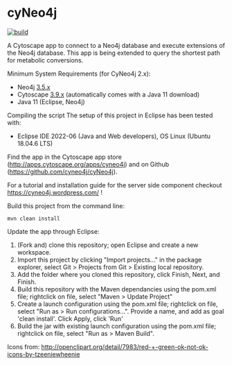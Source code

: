 cyNeo4j
============

[![build](https://github.com/cyNeo4j/cyNeo4j/actions/workflows/maven.yml/badge.svg)](https://github.com/cyNeo4j/cyNeo4j/actions/workflows/maven.yml)

A Cytoscape app to connect to a Neo4j database and execute extensions of the Neo4j database.
This app is being extended to query the shortest path for metabolic conversions.

Minimum System Requirements (for CyNeo4j 2.x):
- Neo4j [3.5.x](https://neo4j.com/download-center/#community)
- Cytoscape [3.9.x](https://cytoscape.org/download.html) (automatically comes with a Java 11 download)
- Java 11 (Eclipse, Neo4j)


Compiling the script
The setup of this project in Eclipse has been tested with:
- Eclipse IDE 2022-06 (Java and Web developers), OS Linux (Ubuntu 18.04.6 LTS)

Find the app in the Cytoscape app store (http://apps.cytoscape.org/apps/cyneo4j) and on
Github (https://github.com/cyneo4j/cyNeo4j).

For a tutorial and installation guide for the server side component checkout
https://cyneo4j.wordpress.com/ !

Build this project from the command line:
```
mvn clean install
```

Update the app through Eclipse:
1. (Fork and) clone this repository; open Eclipse and create a new workspace.
2. Import this project by clicking "Import projects..." in the package explorer, select Git > Projects from Git > Existing local repository.
3. Add the folder where you cloned this repository, click Finish, Next, and Finish.
4. Build this repository with the Maven dependancies using the pom.xml file; rightclick on file, select "Maven > Update Project"
5. Create a launch configuration using the pom.xml file; rightclick on file, select "Run as > Run configurations...". Provide a name, and add as goal 'clean install'. Click Apply, click 'Run'
6. Build the jar with existing launch configuration using the pom.xml file; rightclick on file, select "Run as > Maven Build".


Icons from:
http://openclipart.org/detail/7983/red-+-green-ok-not-ok-icons-by-tzeeniewheenie
